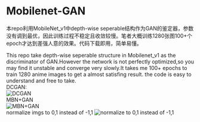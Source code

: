 # Mobilenet-GAN
本repo利用MobileNet_v1中depth-wise seperable结构作为GAN的鉴定器，参数没有调到最优，因此训练过程不稳定且收敛较慢。笔者大概训练1280张图100+个epoch才达到差强人意的效果。代码下载即用，简单易懂。  

This repo take depth-wise seperable structure in Mobilenet_v1 as the discriminator of GAN.However the network is not perfectly optimized,so you may find it unstable and converge very slowly.It takes me 100+ epochs to train 1280 anime images to get a almost satisfing result. the code is easy to understand and free to take.  
DCGAN:  
![DCGAN](https://github.com/jasonrayshd/Mobilenet-GAN/blob/master/DCGAN.gif)  
MBN+GAN  
![MBN+GAN](https://github.com/jasonrayshd/Mobilenet-GAN/blob/master/Depth-Wise%20Seperable%20GAN.gif)      
normalize imgs to 0,1 instead of -1,1
![normalize to 0,1 instead of -1,1](https://github.com/jasonrayshd/Mobilenet-GAN/blob/master/%E5%BD%92%E4%B8%80%E5%8C%96%E5%88%B0(0%2C1).gif) 
